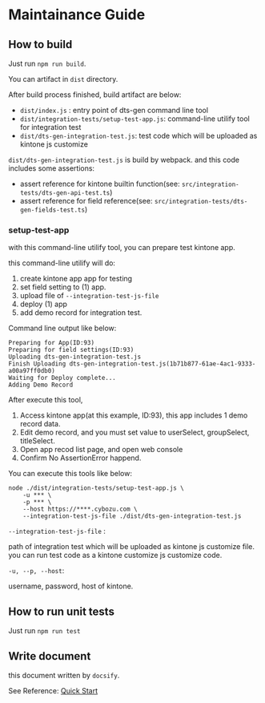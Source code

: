 # Maintainance Guide

## How to build
Just run `npm run build`.

You can artifact in `dist` directory.

After build process finished, build artifact are below:

- `dist/index.js` : entry point of dts-gen command line tool
- `dist/integration-tests/setup-test-app.js`: command-line utilify tool for integration test
- `dist/dts-gen-integration-test.js`: test code which will be uploaded as kintone js customize


`dist/dts-gen-integration-test.js` is build by webpack.
and this code includes some assertions:

- assert reference for kintone builtin function(see: `src/integration-tests/dts-gen-api-test.ts`)
- assert reference for field reference(see: `src/integration-tests/dts-gen-fields-test.ts`)

### setup-test-app
with this command-line utilify tool, you can prepare test kintone app.

this command-line utilify will do:

1. create kintone app app for testing
2. set field setting to (1) app.
3. upload file of `--integration-test-js-file`
4. deploy (1) app
5. add demo record for integration test.

Command line output like below:
```
Preparing for App(ID:93)
Preparing for field settings(ID:93)
Uploading dts-gen-integration-test.js
Finish Uploading dts-gen-integration-test.js(1b71b877-61ae-4ac1-9333-a00a97ff0db0)
Waiting for Deploy complete...
Adding Demo Record
```

After execute this tool,

1. Access kintone app(at this example, ID:93), this app includes 1 demo record data.
2. Edit demo record, and you must set value to userSelect, groupSelect, titleSelect.
3. Open app recod list page, and open web console
4. Confirm No AssertionError happend.


You can execute this tools like below:

```
node ./dist/integration-tests/setup-test-app.js \
    -u *** \
    -p *** \
    --host https://****.cybozu.com \
    --integration-test-js-file ./dist/dts-gen-integration-test.js
```

`--integration-test-js-file` :

path of integration test which will be uploaded as kintone js customize file.
you can run test code as a kintone customize js customize code.

`-u, --p, --host`:

username, password, host of kintone.

## How to run unit tests

Just run `npm run test`

## Write document

this document written by `docsify`.

See Reference: [Quick Start](https://docsify.js.org/#/quickstart)

